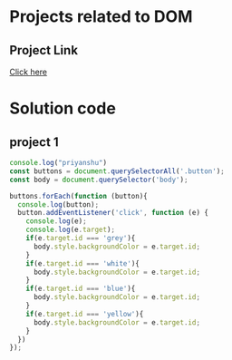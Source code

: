# Projects related to DOM

## Project Link
[Click here](https://stackblitz.com/edit/dom-project-chaiaurcode?file=inde.html)

# Solution code

## project 1

```javascript
console.log("priyanshu")
const buttons = document.querySelectorAll('.button');
const body = document.querySelector('body');

buttons.forEach(function (button){
  console.log(button);
  button.addEventListener('click', function (e) {
    console.log(e);
    console.log(e.target);
    if(e.target.id === 'grey'){
      body.style.backgroundColor = e.target.id;
    }
    if(e.target.id === 'white'){
      body.style.backgroundColor = e.target.id;
    }
    if(e.target.id === 'blue'){
      body.style.backgroundColor = e.target.id;
    }
    if(e.target.id === 'yellow'){
      body.style.backgroundColor = e.target.id;
    }
  })
});
```
